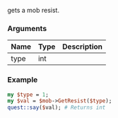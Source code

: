 gets a mob resist.
### Arguments
**Name**|**Type**|**Description**
:---|:---|:---
type|int|

### Example

```perl
my $type = 1;
my $val = $mob->GetResist($type);
quest::say($val); # Returns int
```